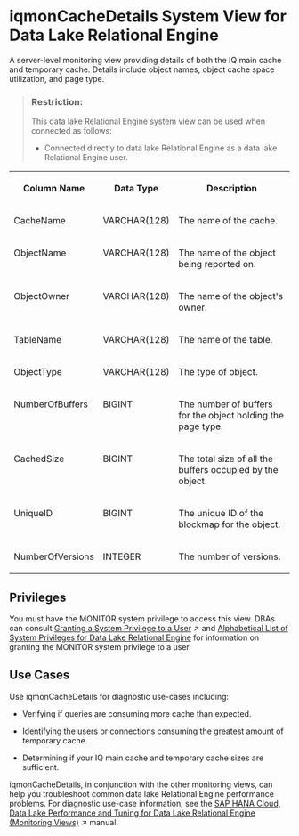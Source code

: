 <!-- loiof182cdc23a104bda842a61fd7c0e8967 -->

# iqmonCacheDetails System View for Data Lake Relational Engine

A server-level monitoring view providing details of both the IQ main cache and temporary cache. Details include object names, object cache space utilization, and page type.



> ### Restriction:  
> This data lake Relational Engine system view can be used when connected as follows:
> 
> -   Connected directly to data lake Relational Engine as a data lake Relational Engine user.


<table>
<tr>
<th valign="top">

Column Name



</th>
<th valign="top">

Data Type



</th>
<th valign="top">

Description



</th>
</tr>
<tr>
<td valign="top">

CacheName



</td>
<td valign="top">

VARCHAR\(128\)



</td>
<td valign="top">

The name of the cache.



</td>
</tr>
<tr>
<td valign="top">

ObjectName



</td>
<td valign="top">

VARCHAR\(128\)



</td>
<td valign="top">

The name of the object being reported on.



</td>
</tr>
<tr>
<td valign="top">

ObjectOwner



</td>
<td valign="top">

VARCHAR\(128\)



</td>
<td valign="top">

The name of the object's owner.



</td>
</tr>
<tr>
<td valign="top">

TableName



</td>
<td valign="top">

VARCHAR\(128\)



</td>
<td valign="top">

The name of the table.



</td>
</tr>
<tr>
<td valign="top">

ObjectType



</td>
<td valign="top">

VARCHAR\(128\)



</td>
<td valign="top">

The type of object.



</td>
</tr>
<tr>
<td valign="top">

NumberOfBuffers



</td>
<td valign="top">

BIGINT



</td>
<td valign="top">

The number of buffers for the object holding the page type.



</td>
</tr>
<tr>
<td valign="top">

CachedSize



</td>
<td valign="top">

BIGINT



</td>
<td valign="top">

The total size of all the buffers occupied by the object.



</td>
</tr>
<tr>
<td valign="top">

UniqueID



</td>
<td valign="top">

BIGINT



</td>
<td valign="top">

The unique ID of the blockmap for the object.



</td>
</tr>
<tr>
<td valign="top">

NumberOfVersions



</td>
<td valign="top">

INTEGER



</td>
<td valign="top">

The number of versions.



</td>
</tr>
</table>



<a name="loiof182cdc23a104bda842a61fd7c0e8967__section_kpt_vmz_1fb"/>

## Privileges

You must have the MONITOR system privilege to access this view. DBAs can consult [Granting a System Privilege to a User](https://help.sap.com/viewer/745778e524f74bb4af87460cca5e62c4/2023_2_QRC/en-US/a43bcb8284f210158039b1793a92a4fc.html "Allow the granting of specific system privileges to specific users, with or without administrative rights.") :arrow_upper_right: and [Alphabetical List of System Privileges for Data Lake Relational Engine](../080-sql-statements/alphabetical-list-of-system-privileges-for-data-lake-relational-engine-a449325.md) for information on granting the MONITOR system privilege to a user.



<a name="loiof182cdc23a104bda842a61fd7c0e8967__section_ahv_5mg_bfb"/>

## Use Cases

Use iqmonCacheDetails for diagnostic use-cases including:

-   Verifying if queries are consuming more cache than expected.

-   Identifying the users or connections consuming the greatest amount of temporary cache.

-   Determining if your IQ main cache and temporary cache sizes are sufficient.


iqmonCacheDetails, in conjunction with the other monitoring views, can help you troubleshoot common data lake Relational Engine performance problems. For diagnostic use-case information, see the [SAP HANA Cloud, Data Lake Performance and Tuning for Data Lake Relational Engine (Monitoring Views)](https://help.sap.com/viewer/028be133f34c4d2d998c6fbc258659c5/2023_2_QRC/en-US/56032dd760ca4790a55d069d4475b441.html "This document shows you how to use the monitoring views to monitor data lake Relational Engine system health, and to help you troubleshoot performance issues.") :arrow_upper_right: manual.

